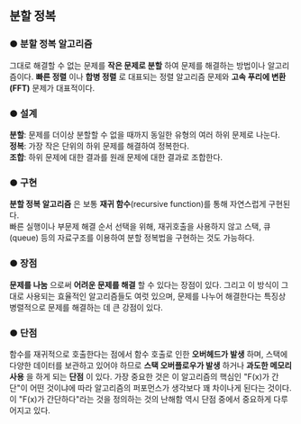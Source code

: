 ## 분할 정복 

### ● 분할 정복 알고리즘
 그대로 해결할 수 없는 문제를 __작은 문제로 분할__ 하여 문제를 해결하는 방법이나 알고리즘이다. 
__빠른 정렬__ 이나 __합병 정렬__ 로 대표되는 정렬 알고리즘 문제와 __고속 푸리에 변환(FFT)__ 문제가 대표적이다.

### ● 설계

__분할__: 문제를 더이상 분할할 수 없을 때까지 동일한 유형의 여러 하위 문제로 나눈다.   
__정복__: 가장 작은 단위의 하위 문제를 해결하여 정복한다.   
__조합__: 하위 문제에 대한 결과를 원래 문제에 대한 결과로 조합한다.   

### ● 구현
__분할 정복 알고리즘__ 은 보통 __재귀 함수__(recursive function)를 통해 자연스럽게 구현된다.   
빠른 실행이나 부문제 해결 순서 선택을 위해, 재귀호출을 사용하지 않고 스택, 큐(queue) 등의 자료구조를 이용하여 분할 정복법을 구현하는 것도 가능하다.

### ● 장점
__문제를 나눔__ 으로써 __어려운 문제를 해결__ 할 수 있다는 장점이 있다. 그리고 이 방식이 그대로 사용되는 효율적인 알고리즘들도 여럿 있으며, 문제를 나누어 해결한다는 특징상 병렬적으로 문제를 해결하는 데 큰 강점이 있다.

### ● 단점 
함수를 재귀적으로 호출한다는 점에서 함수 호출로 인한 __오버헤드가 발생__ 하며, 스택에 다양한 데이터를 보관하고 있어야 하므로 __스택 오버플로우가 발생__ 하거나 __과도한 메모리 사용__ 을 하게 되는 __단점__ 이 있다. 
가장 중요한 것은 이 알고리즘의 핵심인 "F(x)가 간단"이 어떤 것이냐에 따라 알고리즘의 퍼포먼스가 생각보다 꽤 차이나게 된다는 것이다. 이 "F(x)가 간단하다"라는 것을 정의하는 것의 난해함 역시 단점 중에서 중요하게 다루어지고 있다.
